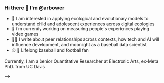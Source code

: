 ### Hi there 👋 I'm @arbower
- 👀 I am interested in applying ecological and evolutionary models to understand child and adolescent experiences across digital ecologies
- 🔭 I’m currently working on measuring people's experiences playing video games
- 👨‍💻 I write about peer relationships across contexts, how tech and AI will influence development, and moonlight as a baseball data scientist
- ⚾ 🏈 Lifelong baseball and football fan

Currently, I am a Senior Quantitative Researcher at Electronic Arts, ex-Meta
PhD. from UC Davis

-->
